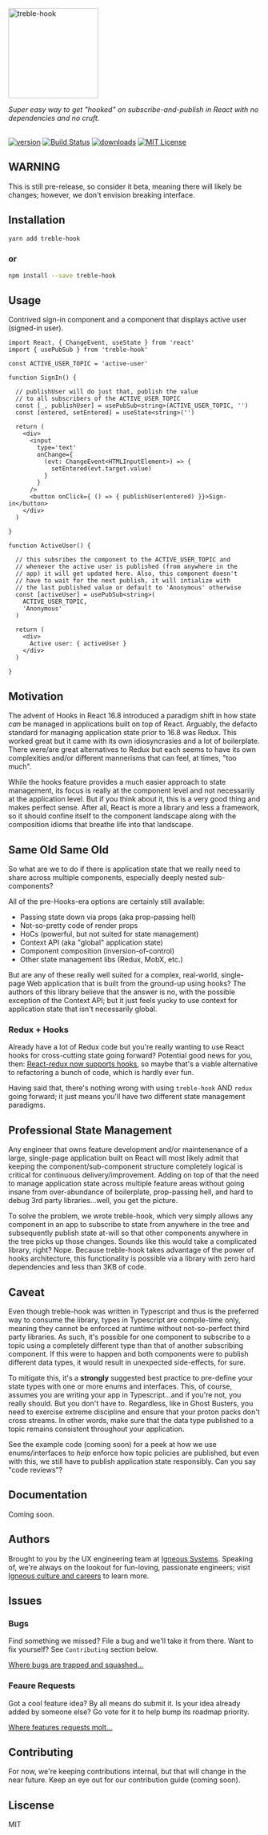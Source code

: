 
<div>
  <img height="180" alt='treble-hook' src='https://raw.githubusercontent.com/rollercodester/treble-hook/master/doc-assets/treble-hook-3.png'/>
  <p>
    <i>Super easy way to get "hooked" on subscribe-and-publish in React with no dependencies and no cruft.</i>
  </p>
  <br />
  <div style="float:left;">
    <a href="https://www.npmjs.com/package/treble-hook" rel="nofollow"><img src="https://img.shields.io/npm/v/treble-hook.svg?style=flat" alt="version"></a>
    <a href="https://travis-ci.org/rollercodester/treble-hook" rel="nofollow"><img src="https://img.shields.io/travis/rollercodester/treble-hook.svg?style=flat" alt="Build Status"></a>
    <a href="http://www.npmtrends.com/treble-hook" rel="nofollow"><img src="https://img.shields.io/npm/dm/treble-hook.svg?style=flat" alt="downloads"></a>
    <a href="https://github.com/igneous-systems/treble-hook/blob/master/LICENSE" rel="nofollow"><img src="https://img.shields.io/npm/l/treble-hook.svg?style=flat" alt="MIT License"></a>
  </div>
</div>

<div style="float:none;">&nbsp;</div>

## WARNING
This is still pre-release, so consider it beta, meaning there will likely be changes; however, we don't envision breaking interface.

## Installation

```sh
yarn add treble-hook
```
### or

```sh
npm install --save treble-hook
```

## Usage

Contrived sign-in component and a component that displays active user (signed-in user).

```tsx
import React, { ChangeEvent, useState } from 'react'
import { usePubSub } from 'treble-hook'

const ACTIVE_USER_TOPIC = 'active-user'

function SignIn() {

  // publishUser will do just that, publish the value
  // to all subscribers of the ACTIVE_USER_TOPIC
  const [_, publishUser] = usePubSub<string>(ACTIVE_USER_TOPIC, '')
  const [entered, setEntered] = useState<string>('')

  return (
    <div>
      <input
        type='text'
        onChange={
          (evt: ChangeEvent<HTMLInputElement>) => {
            setEntered(evt.target.value)
          }
        }
      />
      <button onClick={ () => { publishUser(entered) }}>Sign-in</button>
    </div>
  )

}

function ActiveUser() {

  // this subsribes the component to the ACTIVE_USER_TOPIC and
  // whenever the active user is published (from anywhere in the
  // app) it will get updated here. Also, this component doesn't
  // have to wait for the next publish, it will intialize with
  // the last published value or default to 'Anonymous' otherwise
  const [activeUser] = usePubSub<string>(
    ACTIVE_USER_TOPIC,
    'Anonymous'
  )

  return (
    <div>
      Active user: { activeUser }
    </div>
  )

}

```

## Motivation

The advent of Hooks in React 16.8 introduced a paradigm shift in how state *can* be managed in applications built on top of React. Arguably, the defacto standard for managing application state prior to 16.8 was Redux. This worked great but it came with its own idiosyncrasies and a lot of boilerplate. There were/are great alternatives to Redux but each seems to have its own complexities and/or different mannerisms that can feel, at times, "too much".

While the hooks feature provides a much easier approach to state management, its focus is really at the component level and not necessarily at the application level. But if you think about it, this is a very good thing and makes perfect sense. After all, React is more a library and less a framework, so it should confine itself to the component landscape along with the composition idioms that breathe life into that landscape.

## Same Old Same Old

So what are we to do if there is application state that we really need to share across multiple components, especially deeply nested sub-components?

All of the pre-Hooks-era options are certainly still available:

* Passing state down via props (aka prop-passing hell)
* Not-so-pretty code of render props
* HoCs (powerful, but not suited for state management)
* Context API (aka "global" application state)
* Component composition (inversion-of-control)
* Other state management libs (Redux, MobX, etc.)

But are any of these really well suited for a complex, real-world, single-page Web application that is built from the ground-up using hooks? The authors of this library believe that the answer is no, with the possible exception of the Context API; but it just feels yucky to use context for application state that isn't necessarily global.

### Redux + Hooks

Already have a lot of Redux code but you're really wanting to use React hooks for cross-cutting state going forward? Potential good news for you, then: [React-redux now supports hooks](https://react-redux.js.org/next/api/hooks), so maybe that's a viable alternative to refactoring a bunch of code, which is hardly ever fun.

Having said that, there's nothing wrong with using `treble-hook` AND `redux` going forward; it just means you'll have two different state management paradigms.

## Professional State Management

Any engineer that owns feature development and/or maintenenance of a large, single-page application built on React will most likely admit that keeping the component/sub-component structure completely logical is critical for continuous delivery/improvement. Adding on top of that the need to manage application state across multiple feature areas without going insane from over-abundance of boilerplate, prop-passing hell, and hard to debug 3rd party libraries...well, you get the picture.

To solve the problem, we wrote treble-hook, which very simply allows any component in an app to subscribe to state from anywhere in the tree and subsequently publish state at-will so that other components anywhere in the tree picks up those changes. Sounds like this would take a complicated library, right? Nope. Because treble-hook takes advantage of the power of hooks architecture, this functionality is possible via a library with zero hard dependencies and less than 3KB of code.

## Caveat

Even though treble-hook was written in Typescript and thus is the preferred way to consume the library, types in Typescript are compile-time only, meaning they cannot be enforced at runtime without not-so-perfect third party libraries. As such, it's possible for one component to subscribe to a topic using a completely different type than that of another subscribing component. If this were to happen and both components were to publish different data types, it would result in unexpected side-effects, for sure.

To mitigate this, it's a **strongly** suggested best practice to pre-define your state types with one or more enums and interfaces. This, of course, assumes you are writing your app in Typescript...and if you're not, you really should. But you don't have to. Regardless, like in Ghost Busters, you need to exercise extreme discipline and ensure that your proton packs don't cross streams. In other words, make sure that the data type published to a topic remains consistent throughout your application.

See the example code (coming soon) for a peek at how we use enums/interfaces to _help_ enforce how topic policies are published, but even with this, we still have to publish application state responsibly. Can you say "code reviews"?

## Documentation

Coming soon.

## Authors

Brought to you by the UX engineering team at [Igneous Systems](https://www.igneous.io). Speaking of, we're always on the lookout for fun-loving, passionate engineers; visit [Igneous culture and careers](https://www.igneous.io/culture-and-careers) to learn more.

## Issues

### Bugs

Find something we missed? File a bug and we'll take it from there. Want to fix yourself? See `Contributing` section below.

[Where bugs are trapped and squashed...](https://github.com/igneous-systems/treble-hook/labels/bug)

### Feaure Requests

Got a cool feature idea? By all means do submit it. Is your idea already added by someone else? Go vote for it to help bump its roadmap priority.

[Where features requests molt...](https://github.com/igneous-systems/treble-hook/labels/enhancement)

## Contributing

For now, we're keeping contributions internal, but that will change in the near future. Keep an eye out for our contribution guide (coming soon).

## Liscense

MIT
